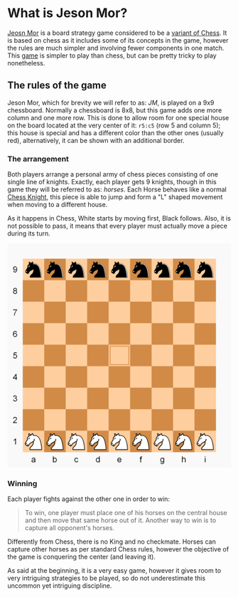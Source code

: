 # What is Jeson Mor?

[Jeosn Mor](https://en.wikipedia.org/wiki/Jeson_Mor "Jeson Mor on Wikipedia") is a board strategy game considered to be a [variant of Chess](https://en.wikipedia.org/wiki/List_of_chess_variants "Chess variants on Wikipedia"). It is based on chess as it includes some of its concepts in the game, however the rules are much simpler and involving fewer components in one match. This [game](https://www.boardgamegeek.com/boardgame/37917/jeson-mor "Jeson Mor on Board Game Geek") is simpler to play than chess, but can be pretty tricky to play nonetheless.

## The rules of the game

Jeson Mor, which for brevity we will refer to as: _JM_, is played on a 9x9 chessboard. Normally a chessboard is 8x8, but this game adds one more column and one more row. This is done to allow room for one special house on the board located at the very center of it: `r5:c5` \(row 5 and column 5\); this house is special and has a different color than the other ones \(usually red\), alternatively, it can be shown with an additional border.

### The arrangement

Both players arrange a personal army of chess pieces consisting of one single line of knights. Exactly, each player gets 9 knights, though in this game they will be referred to as: _horses_. Each Horse behaves like a normal [Chess Knight](https://en.wikipedia.org/wiki/Knight_\(chess\) "Chess Knight on Wikipedia"), this piece is able to jump and form a "L" shaped movement when moving to a different house.

As it happens in Chess, White starts by moving first, Black follows. Also, it is not possible to pass, it means that every player must actually move a piece during its turn.

![](/assets/jm-board.png)

### Winning

Each player fights against the other one in order to win:

> To win, one player must place one of his horses on the central house and then move that same horse out of it. Another way to win is to capture all opponent's horses.

Differently from Chess, there is no King and no checkmate. Horses can capture other horses as per standard Chess rules, however the objective of the game is conquering the center \(and leaving it\).

As said at the beginning, it is a very easy game, however it gives room to very intriguing strategies to be played, so do not underestimate this uncommon yet intriguing discipline.

